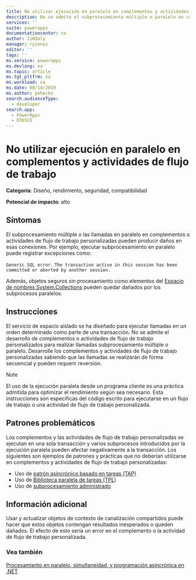 ```yaml
---
title: No utilizar ejecución en paralelo en complementos y actividades de flujo de trabajo | MicrosoftDocs
description: No se admite el subprocesamiento múltiple o paralelo en complementos o actividades de flujo de trabajo personalizadas.
services: ''
suite: powerapps
documentationcenter: na
author: JimDaly
manager: ryjones
editor: ''
tags: ''
ms.service: powerapps
ms.devlang: na
ms.topic: article
ms.tgt_pltfrm: na
ms.workload: na
ms.date: 08/14/2019
ms.author: pehecke
search.audienceType:
  - developer
search.app:
  - PowerApps
  - D365CE
---
```

# <a name="do-not-use-parallel-execution-within-plug-ins-and-workflow-activities"></a>No utilizar ejecución en paralelo en complementos y actividades de flujo de trabajo

**Categoría**: Diseño, rendimiento, seguridad, compatibilidad

**Potencial de impacto**: alto

<a name='symptoms'></a>

## <a name="symptoms"></a>Síntomas

El subprocesamiento múltiple o las llamadas en paralelo en complementos o actividades de flujo de trabajo personalizadas pueden producir daños en esas conexiones.  Por ejemplo, ejecutar subprocesamiento en paralelo puede registrar excepciones como:

`Generic SQL error.`
`The transaction active in this session has been committed or aborted by another session.`

Además, objetos seguros sin procesamiento como elementos del [Espacio de nombres System.Collections](/dotnet/api/system.collections) pueden quedar dañados por los subprocesos paralelos.

<a name='guidance'></a>

## <a name="guidance"></a>Instrucciones

El servicio de espacio aislado se ha diseñado para ejecutar llamadas en un orden determinado como parte de una transacción.  No se admite el desarrollo de complementos o actividades de flujo de trabajo personalizados para realizar llamadas subprocesamiento múltiple o paralelo.  Desarrolle los complementos y actividades de flujo de trabajo personalizadas sabiendo que las llamadas se realizarán de forma secuencial y pueden requerir reversión.

> [!NOTE]
> El uso de la ejecución paralela desde un programa cliente es una práctica admitida para optimizar el rendimiento según sea necesario. Esta instrucciones son específicas del código escrito para ejecutarse en un flujo de trabajo o una actividad de flujo de trabajo personalizada.

<a name='problem'></a>

## <a name="problematic-patterns"></a>Patrones problemáticos

Los complementos y las actividades de flujo de trabajo personalizadas se ejecutan en una sola transacción y varios subprocesos introducidos por la ejecución paralela pueden afectar negativamente a la transacción. Los siguientes son ejemplos de patrones y prácticas que no deberían utilizarse en complementos y actividades de flujo de trabajo personalizadas:

- Uso de [patrón asincrónico basado en tareas (TAP)](/dotnet/standard/asynchronous-programming-patterns/task-based-asynchronous-pattern-tap)
- Uso de [Biblioteca paralela de tareas (TPL)](/dotnet/standard/parallel-programming/task-parallel-library-tpl)
- Uso de [subprocesamiento administrado](/dotnet/standard/threading/index)


<a name='additional'></a>

## <a name="additional-information"></a>Información adicional

Usar y actualizar objetos de contexto de canalización compartidos puede hacer que estos objetos contengan resultados inesperados o queden dañados. El efecto de esto sería un error en el complemento o la actividad de flujo de trabajo personalizada. 

<a name='seealso'></a>

### <a name="see-also"></a>Vea también

[Procesamiento en paralelo, simultaneidad, y programación asincrónica en .NET](/dotnet/standard/parallel-processing-and-concurrency)<br />